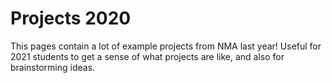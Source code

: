 # Projects 2020

This pages contain a lot of example projects from NMA last year! Useful for 2021 students to get a sense of what projects are like, and also for brainstorming ideas.
